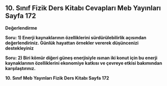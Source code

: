## 10. Sınıf Fizik Ders Kitabı Cevapları Meb Yayınları Sayfa 172

**Değerlendirme**

**Soru: 1) Enerji kaynaklarının özelliklerini sürdürülebilirlik açısından değerlendiriniz. Günlük hayattan örnekler vererek düşüncenizi destekleyiniz**

**Soru: 2) Biri kömür diğeri güneş enerjisiyle ısınan iki konut için bu enerji kaynaklarının özelliklerini ekonomiye katkısı ve çevreye etkisi bakımından karşılaştırınız.**

**10. Sınıf Meb Yayınları Fizik Ders Kitabı Sayfa 172**